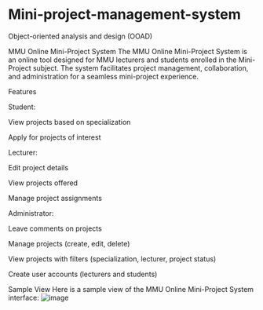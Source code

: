 # Mini-project-management-system
Object-oriented analysis and design (OOAD) 

MMU Online Mini-Project System
The MMU Online Mini-Project System is an online tool designed for MMU lecturers and students enrolled in the Mini-Project subject. The system facilitates project management, collaboration, and administration for a seamless mini-project experience.

Features

Student:

View projects based on specialization

Apply for projects of interest

Lecturer:

Edit project details

View projects offered

Manage project assignments

Administrator:

Leave comments on projects

Manage projects (create, edit, delete)

View projects with filters (specialization, lecturer, project status)

Create user accounts (lecturers and students)


Sample View
Here is a sample view of the MMU Online Mini-Project System interface:
![image](https://github.com/txnlnn/Mini-project-management-system/assets/127374984/52388556-7cef-466a-b240-8c5696e92e36)

